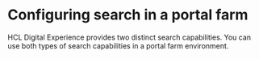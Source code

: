 # Configuring search in a portal farm

HCL Digital Experience provides two distinct search capabilities. You can use both types of search capabilities in a portal farm environment.

<!-- 
-   **[Configuring a remote Search in a portal farm](../install/farm_psearch.md)**  
To support Search in a portal farm, you must install and configure a remote search service. Install and configure it on an IBM WebSphere Application Server instance that is not part of the farm.
-   **[Configuring JCR search in a portal farm](../install/farm_install_search.md)**  
JCR-based content includes content that is created with Web Content Manager or Personalization.


**Previous topic:**[Configuring search in a cluster](../config/config_search_clus.md)

**Next topic:**[Configuring search collections for a virtual portal](../admin-system/advp_tsk_cgf_srchcoll.md) -->

